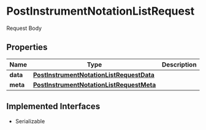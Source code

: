 

# PostInstrumentNotationListRequest

Request Body

## Properties

Name | Type | Description | Notes
------------ | ------------- | ------------- | -------------
**data** | [**PostInstrumentNotationListRequestData**](PostInstrumentNotationListRequestData.md) |  |  [optional]
**meta** | [**PostInstrumentNotationListRequestMeta**](PostInstrumentNotationListRequestMeta.md) |  |  [optional]


## Implemented Interfaces

* Serializable


